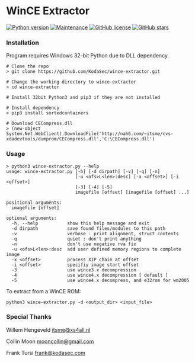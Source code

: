 # WinCE Extractor

[![Python version](https://img.shields.io/badge/python-%3E=_3.7-green.svg)](https://www.python.org/downloads/)
[![Maintenance](https://img.shields.io/badge/Maintained%3F-yes-green.svg)](https://github.com/KodaSec/wince-extractor/graphs/commit-activity)
[![GitHub license](https://img.shields.io/github/license/KodaSec/wince-extractor.svg)](https://github.com/KodaSec/wince-extractor/blob/master/LICENSE)
[![GitHub stars](https://img.shields.io/github/stars/KodaSec/wince-extractor?style=social)](https://github.com//KodaSec/wince-extractor/stargazers)

### Installation

Program requires Windows 32-bit Python due to DLL dependency.

```
# Clone the repo
> git clone https://github.com/KodaSec/wince-extractor.git

# Change the working directory to wince-extractor
> cd wince-extractor

# Install 32bit Python3 and pip3 if they are not installed

# Install dependency
> pip3 install sortedcontainers

# Download CECompress.dll
> (new-object System.Net.WebClient).DownloadFile('http://nah6.com/~itsme/cvs-xdadevtools/dumprom/CECompress.dll','C:\CECompress.dll')
```

### Usage

```
> python3 wince-extractor.py --help
usage: wince-extractor.py [-h] [-d dirpath] [-v] [-q] [-n]
                          [-u <ofs>L<len>:desc] [-x <offset>] [-i <offset>]
                          [-3] [-4] [-5]
                          imagefile [offset] [imagefile [offset] ...]

positional arguments:
  imagefile [offset]

optional arguments:
  -h, --help           show this help message and exit
  -d dirpath           save found files/modules to this path
  -v                   verbose : print alignment, struct contents
  -q                   quiet : don't print anything
  -n                   don't use negative rva fix
  -u <ofs>L<len>:desc  add user defined memory regions to complete image
  -x <offset>          process XIP chain at offset
  -i <offset>          specifiy image start offset
  -3                   use wince3.x decompression
  -4                   use wince4.x decompression [ default ]
  -5                   use wince4.x decompress, and e32rom for wm2005
```

To extract from a WinCE ROM:
```
python3 wince-extractor.py -d <output_dir> <input_file>
```

### Special Thanks

Willem Hengeveld <itsme@xs4all.nl>

Collin Moon <mooncollin@gmail.com>

Frank Tursi <frank@kodasec.com>
